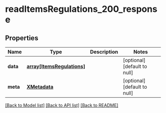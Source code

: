 # readItemsRegulations_200_response

## Properties
Name | Type | Description | Notes
------------ | ------------- | ------------- | -------------
**data** | [**array[ItemsRegulations]**](ItemsRegulations.md) |  | [optional] [default to null]
**meta** | [**XMetadata**](XMetadata.md) |  | [optional] [default to null]

[[Back to Model list]](../README.md#documentation-for-models) [[Back to API list]](../README.md#documentation-for-api-endpoints) [[Back to README]](../README.md)


